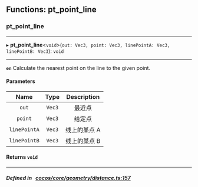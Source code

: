 ## Functions: pt_point_line

### pt_point_line


___
▸ **pt_point_line**<`void`\>(`out: Vec3, point: Vec3, linePointA: Vec3, linePointB: Vec3`): `void`
___


**`en`** 
Calculate the nearest point on the line to the given point.



#### Parameters

| Name | Type | Description |
| :------: | :------: | :------: |
| `out` | `Vec3` | 最近点  |
| `point` | `Vec3` | 给定点  |
| `linePointA` | `Vec3` | 线上的某点 A  |
| `linePointB` | `Vec3` | 线上的某点 B  |

#### Returns `void` 
___


##### Defined in &nbsp;   [cocos/core/geometry/distance.ts:157](https://github.com/cocos-creator/engine/blob/c7bf6b8a9/cocos/core/geometry/distance.ts#L157)&nbsp;
